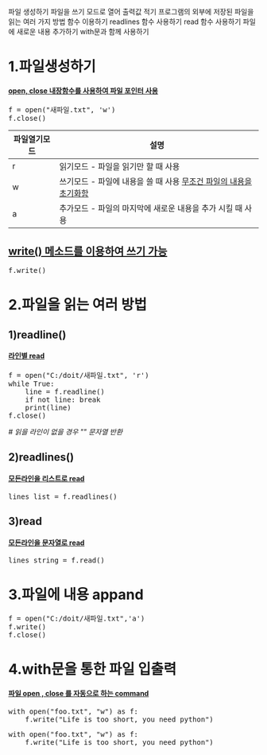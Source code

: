 파일 생성하기
파일을 쓰기 모드로 열어 출력값 적기
프로그램의 외부에 저장된 파일을 읽는 여러 가지 방법
함수 이용하기
readlines 함수 사용하기
read 함수 사용하기
파일에 새로운 내용 추가하기
with문과 함께 사용하기

# 1.파일생성하기

#### [open, close 내장함수를 사용하여 파일 포인터 사용]()
<pre>
f = open("새파일.txt", 'w')
f.close()
</pre>

|파일열기모드|	설명|
|-|-|
|r	|읽기모드 - 파일을 읽기만 할 때 사용|
|w	|쓰기모드 - 파일에 내용을 쓸 때 사용 [무조건 파일의 내용을 초기화함]()|
|a	|추가모드 - 파일의 마지막에 새로운 내용을 추가 시킬 때 사용|

## [write() 메소드를 이용하여 쓰기 가능]()
<pre>
f.write()
</pre>

# 2.파일을 읽는 여러 방법 
## 1)readline() 
#### [라인별 read]()
<pre>
f = open("C:/doit/새파일.txt", 'r')
while True:
    line = f.readline()
    if not line: break
    print(line)
f.close()
</pre>


*# 읽을 라인이 없을 경우 "" 문자열 반환*



## 2)readlines()
#### [모든라인을 리스트로 read]()
<pre>
lines_list = f.readlines()
</pre>




## 3)read
#### [모든라인을 문자열로 read]()
<pre>
lines_string = f.read()
</pre>

# 3.파일에 내용 appand

<pre>
f = open("C:/doit/새파일.txt",'a')
f.write()
f.close()
</pre>

# 4.with문을 통한 파일 입출력
#### [파일 open , close 를 자동으로 하는 command]()
<pre>
with open("foo.txt", "w") as f:
    f.write("Life is too short, you need python")
</pre>

<pre>
with open("foo.txt", "w") as f:
    f.write("Life is too short, you need python")
</pre>
